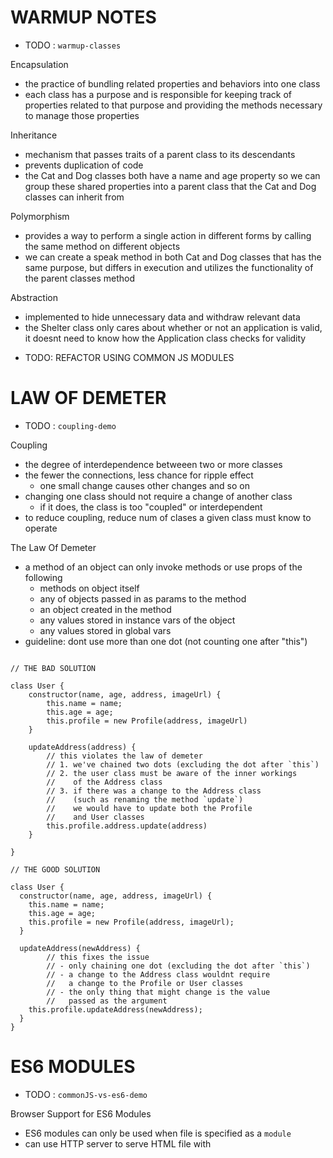 
# WARMUP NOTES

* TODO : `warmup-classes`

Encapsulation
- the practice of bundling related properties and behaviors into
  one class
- each class has a purpose and is responsible for keeping track of 
  properties related to that purpose and providing the methods 
  necessary to manage those properties



Inheritance
- mechanism that passes traits of a parent class to its descendants
- prevents duplication of code
- the Cat and Dog classes both have a name and age property so we can
  group these shared properties into a parent class that the Cat
  and Dog classes can inherit from



Polymorphism
- provides a way to perform a single action in different forms by
  calling the same method on different objects
- we can create a speak method in both Cat and Dog classes that
  has the same purpose, but differs in execution and utilizes the 
	functionality of the parent classes method



Abstraction
- implemented to hide unnecessary data and withdraw relevant data
- the Shelter class only cares about whether or not an application
  is valid, it doesnt need to know how the Application class checks
  for validity



* TODO: REFACTOR USING COMMON JS MODULES


# LAW OF DEMETER

* TODO : `coupling-demo`

Coupling
- the degree of interdependence betweeen two or more classes
- the fewer the connections, less chance for ripple effect
	- one small change causes other changes and so on
- changing one class should not require a change of another class
	- if it does, the class is too "coupled" or interdependent
- to reduce coupling, reduce num of clases a given class must know to operate



The Law Of Demeter
- a method of an object can only invoke methods or use props of the following
	- methods on object itself
	- any of objects passed in as params to the method
	- an object created in the method
	- any values stored in instance vars of the object
	- any values stored in global vars
- guideline: dont use more than one dot (not counting one after "this")



```JS

// THE BAD SOLUTION

class User {
	constructor(name, age, address, imageUrl) {
		this.name = name;
		this.age = age;
		this.profile = new Profile(address, imageUrl)
	}

	updateAddress(address) {
		// this violates the law of demeter
		// 1. we've chained two dots (excluding the dot after `this`)
		// 2. the user class must be aware of the inner workings
		//    of the Address class
		// 3. if there was a change to the Address class
		//    (such as renaming the method `update`)
		//    we would have to update both the Profile
		//    and User classes
		this.profile.address.update(address)
	}

}

// THE GOOD SOLUTION

class User {
  constructor(name, age, address, imageUrl) {
    this.name = name;
    this.age = age;
    this.profile = new Profile(address, imageUrl);
  }

  updateAddress(newAddress) {
		// this fixes the issue 
		// - only chaining one dot (excluding the dot after `this`)
		// - a change to the Address class wouldnt require
		//   a change to the Profile or User classes
		// - the only thing that might change is the value
		//   passed as the argument
    this.profile.updateAddress(newAddress);
  }
}

```



# ES6 MODULES

* TODO : `commonJS-vs-es6-demo`

Browser Support for ES6 Modules
- ES6 modules can only be used when file is specified as a `module`
- can use HTTP server to serve HTML file with <script type="module">
	- `python3 -m http.server`
- running local web server gives you access to browser support for ES6 syntax


Modules in Browser Before ES6 Support
1. third party technology to load javascript files
2. individual script tags for each module


* TODO : `practice-es6-modules`